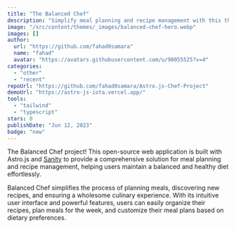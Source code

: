 ```yaml
---
title: "The Balanced Chef"
description: "Simplify meal planning and recipe management with this this application built with Astro and Sanity."
image: "/src/content/themes/_images/balanced-chef-hero.webp"
images: []
author:
  url: "https://github.com/fahad0samara"
  name: "fahad"
  avatar: "https://avatars.githubusercontent.com/u/90055525?v=4"
categories:
  - "other"
  - "recent"
repoUrl: "https://github.com/fahad0samara/Astro.js-Chef-Project"
demoUrl: "https://astro-js-iota.vercel.app/"
tools:
  - "tailwind"
  - "typescript"
stars: 0
publishDate: "Jun 12, 2023"
badge: "new"
---
```


<p>
  The Balanced Chef project! This open-source web application is built with Astro.js and
  <a href="https://sanity.io">Sanity</a> to provide a comprehensive solution for meal planning and
  recipe management, helping users maintain a balanced and healthy diet effortlessly.
</p>
<p>
  Balanced Chef simplifies the process of planning meals, discovering new recipes, and ensuring a
  wholesome culinary experience. With its intuitive user interface and powerful features, users can
  easily organize their recipes, plan meals for the week, and customize their meal plans based on
  dietary preferences.
</p>

